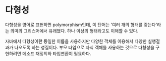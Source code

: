 <h1>다형성</h3>

다형성을 영어로 표현하면 polymorphism인데, 이 단어는 '여러 개의 형태를 갖는다'라는 의미의 그리스어에서 유래했다.
하나 이상의 형태라고도 이해할 수 있다.

자바에서 다형성이란 동일한 이름을 사용하지만 다양한 객체를 이용해서 다양한 실행결과가 나오도록 하는 성질이다.
부모 타입으로 자식 객체를 사용하는 것으로 다형성을 구현하려면 메소드 재정의와 타입변환이 필요하다.
